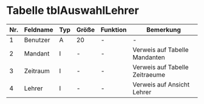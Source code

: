 # Tabelle tblAuswahlLehrer

Nr.|Feldname|Typ|Größe|Funktion|Bemerkung
---|---|---|---|---|---
1|Benutzer|A|20|-|-
2|Mandant|I|-|-|Verweis auf Tabelle Mandanten
3|Zeitraum|I|-|-|Verweis auf Tabelle Zeitraeume
4|Lehrer|I|-|-|Verweis auf Ansicht Lehrer